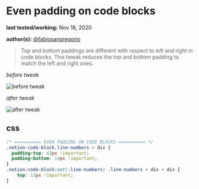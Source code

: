 # Even padding on code blocks

**last tested/working:** Nov 18, 2020

**author(s):** [@fabiosangregorio](https://github.com/fabiosangregorio)

> Top and bottom paddings are different with respect to left and right in code blocks. This tweak reduces the top and bottom padding to match the left and right ones.

_before tweak_

![before tweak](https://cdn.discordapp.com/attachments/767863068617080902/773140995093037086/unknown.png)

_after tweak_

![after tweak](https://cdn.discordapp.com/attachments/767863068617080902/773141156783587358/unknown.png)

## css

```css
/* ========== EVEN PADDING ON CODE BLOCKS ========== */
.notion-code-block.line-numbers > div {
  padding-top: 43px !important;
  padding-bottom: 14px !important;
}
.notion-code-block:not(.line-numbers) .line-numbers + div + div {
    top: 13px !important;
}
```